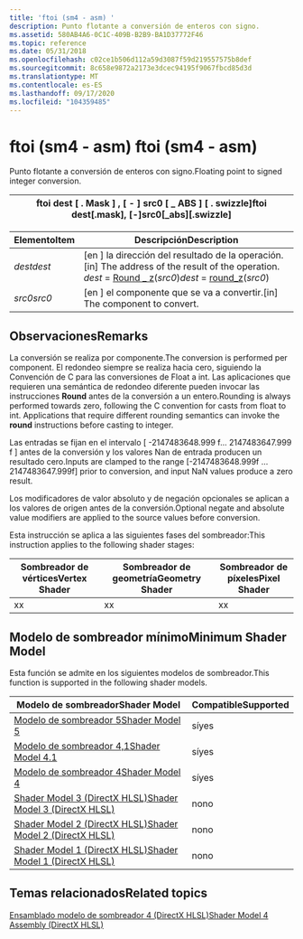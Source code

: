 ```yaml
---
title: 'ftoi (sm4 - asm) '
description: Punto flotante a conversión de enteros con signo.
ms.assetid: 580AB4A6-0C1C-409B-B2B9-BA1D37772F46
ms.topic: reference
ms.date: 05/31/2018
ms.openlocfilehash: c02ce1b506d112a59d3087f59d219557575b8def
ms.sourcegitcommit: 8c658e9872a2173e3dcec94195f9067fbcd85d3d
ms.translationtype: MT
ms.contentlocale: es-ES
ms.lasthandoff: 09/17/2020
ms.locfileid: "104359485"
---
```

# <a name="ftoi-sm4---asm"></a><span data-ttu-id="e0cbc-103">ftoi (sm4 - asm) </span><span class="sxs-lookup"><span data-stu-id="e0cbc-103">ftoi (sm4 - asm)</span></span>

<span data-ttu-id="e0cbc-104">Punto flotante a conversión de enteros con signo.</span><span class="sxs-lookup"><span data-stu-id="e0cbc-104">Floating point to signed integer conversion.</span></span>

| <span data-ttu-id="e0cbc-105">ftoi dest \[ . Mask \] , \[ - \] src0 \[ \_ ABS \] \[ . swizzle\]</span><span class="sxs-lookup"><span data-stu-id="e0cbc-105">ftoi dest\[.mask\], \[-\]src0\[\_abs\]\[.swizzle\]</span></span> |
|-|

| <span data-ttu-id="e0cbc-106">Elemento</span><span class="sxs-lookup"><span data-stu-id="e0cbc-106">Item</span></span> | <span data-ttu-id="e0cbc-107">Descripción</span><span class="sxs-lookup"><span data-stu-id="e0cbc-107">Description</span></span> |
|-|-|
| <span data-ttu-id="e0cbc-108"><span id="dest"></span><span id="DEST"></span>*dest*</span><span class="sxs-lookup"><span data-stu-id="e0cbc-108"><span id="dest"></span><span id="DEST"></span>*dest*</span></span><br/> | <span data-ttu-id="e0cbc-109">\[en \] la dirección del resultado de la operación.</span><span class="sxs-lookup"><span data-stu-id="e0cbc-109">\[in\] The address of the result of the operation.</span></span><br/> <span data-ttu-id="e0cbc-110">*dest*  =  [Round \_ z](round-z--sm4---asm-.md)(*src0*)</span><span class="sxs-lookup"><span data-stu-id="e0cbc-110">*dest* = [round\_z](round-z--sm4---asm-.md)(*src0*)</span></span><br/> |
| <span data-ttu-id="e0cbc-111"><span id="src0"></span><span id="SRC0"></span>*src0*</span><span class="sxs-lookup"><span data-stu-id="e0cbc-111"><span id="src0"></span><span id="SRC0"></span>*src0*</span></span><br/> | <span data-ttu-id="e0cbc-112">\[en \] el componente que se va a convertir.</span><span class="sxs-lookup"><span data-stu-id="e0cbc-112">\[in\] The component to convert.</span></span><br/> |

## <a name="remarks"></a><span data-ttu-id="e0cbc-113">Observaciones</span><span class="sxs-lookup"><span data-stu-id="e0cbc-113">Remarks</span></span>

<span data-ttu-id="e0cbc-114">La conversión se realiza por componente.</span><span class="sxs-lookup"><span data-stu-id="e0cbc-114">The conversion is performed per component.</span></span> <span data-ttu-id="e0cbc-115">El redondeo siempre se realiza hacia cero, siguiendo la Convención de C para las conversiones de Float a int. Las aplicaciones que requieren una semántica de redondeo diferente pueden invocar las instrucciones **Round** antes de la conversión a un entero.</span><span class="sxs-lookup"><span data-stu-id="e0cbc-115">Rounding is always performed towards zero, following the C convention for casts from float to int. Applications that require different rounding semantics can invoke the **round** instructions before casting to integer.</span></span>

<span data-ttu-id="e0cbc-116">Las entradas se fijan en el intervalo \[ -2147483648.999 f... 2147483647.999 f \] antes de la conversión y los valores Nan de entrada producen un resultado cero.</span><span class="sxs-lookup"><span data-stu-id="e0cbc-116">Inputs are clamped to the range \[-2147483648.999f ... 2147483647.999f\] prior to conversion, and input NaN values produce a zero result.</span></span>

<span data-ttu-id="e0cbc-117">Los modificadores de valor absoluto y de negación opcionales se aplican a los valores de origen antes de la conversión.</span><span class="sxs-lookup"><span data-stu-id="e0cbc-117">Optional negate and absolute value modifiers are applied to the source values before conversion.</span></span>

<span data-ttu-id="e0cbc-118">Esta instrucción se aplica a las siguientes fases del sombreador:</span><span class="sxs-lookup"><span data-stu-id="e0cbc-118">This instruction applies to the following shader stages:</span></span>

| <span data-ttu-id="e0cbc-119">Sombreador de vértices</span><span class="sxs-lookup"><span data-stu-id="e0cbc-119">Vertex Shader</span></span> | <span data-ttu-id="e0cbc-120">Sombreador de geometría</span><span class="sxs-lookup"><span data-stu-id="e0cbc-120">Geometry Shader</span></span> | <span data-ttu-id="e0cbc-121">Sombreador de píxeles</span><span class="sxs-lookup"><span data-stu-id="e0cbc-121">Pixel Shader</span></span> |
|-|-|-|
| <span data-ttu-id="e0cbc-122">x</span><span class="sxs-lookup"><span data-stu-id="e0cbc-122">x</span></span> | <span data-ttu-id="e0cbc-123">x</span><span class="sxs-lookup"><span data-stu-id="e0cbc-123">x</span></span> | <span data-ttu-id="e0cbc-124">x</span><span class="sxs-lookup"><span data-stu-id="e0cbc-124">x</span></span> |

## <a name="minimum-shader-model"></a><span data-ttu-id="e0cbc-125">Modelo de sombreador mínimo</span><span class="sxs-lookup"><span data-stu-id="e0cbc-125">Minimum Shader Model</span></span>

<span data-ttu-id="e0cbc-126">Esta función se admite en los siguientes modelos de sombreador.</span><span class="sxs-lookup"><span data-stu-id="e0cbc-126">This function is supported in the following shader models.</span></span>

| <span data-ttu-id="e0cbc-127">Modelo de sombreador</span><span class="sxs-lookup"><span data-stu-id="e0cbc-127">Shader Model</span></span> | <span data-ttu-id="e0cbc-128">Compatible</span><span class="sxs-lookup"><span data-stu-id="e0cbc-128">Supported</span></span> |
|-|-|
| [<span data-ttu-id="e0cbc-129">Modelo de sombreador 5</span><span class="sxs-lookup"><span data-stu-id="e0cbc-129">Shader Model 5</span></span>](d3d11-graphics-reference-sm5.md) | <span data-ttu-id="e0cbc-130">sí</span><span class="sxs-lookup"><span data-stu-id="e0cbc-130">yes</span></span> |
| [<span data-ttu-id="e0cbc-131">Modelo de sombreador 4,1</span><span class="sxs-lookup"><span data-stu-id="e0cbc-131">Shader Model 4.1</span></span>](dx-graphics-hlsl-sm4.md) | <span data-ttu-id="e0cbc-132">sí</span><span class="sxs-lookup"><span data-stu-id="e0cbc-132">yes</span></span> |
| [<span data-ttu-id="e0cbc-133">Modelo de sombreador 4</span><span class="sxs-lookup"><span data-stu-id="e0cbc-133">Shader Model 4</span></span>](dx-graphics-hlsl-sm4.md) | <span data-ttu-id="e0cbc-134">sí</span><span class="sxs-lookup"><span data-stu-id="e0cbc-134">yes</span></span> |
| [<span data-ttu-id="e0cbc-135">Shader Model 3 (DirectX HLSL)</span><span class="sxs-lookup"><span data-stu-id="e0cbc-135">Shader Model 3 (DirectX HLSL)</span></span>](dx-graphics-hlsl-sm3.md) | <span data-ttu-id="e0cbc-136">no</span><span class="sxs-lookup"><span data-stu-id="e0cbc-136">no</span></span> |
| [<span data-ttu-id="e0cbc-137">Shader Model 2 (DirectX HLSL)</span><span class="sxs-lookup"><span data-stu-id="e0cbc-137">Shader Model 2 (DirectX HLSL)</span></span>](dx-graphics-hlsl-sm2.md) | <span data-ttu-id="e0cbc-138">no</span><span class="sxs-lookup"><span data-stu-id="e0cbc-138">no</span></span> |
| [<span data-ttu-id="e0cbc-139">Shader Model 1 (DirectX HLSL)</span><span class="sxs-lookup"><span data-stu-id="e0cbc-139">Shader Model 1 (DirectX HLSL)</span></span>](dx-graphics-hlsl-sm1.md) | <span data-ttu-id="e0cbc-140">no</span><span class="sxs-lookup"><span data-stu-id="e0cbc-140">no</span></span> |

## <a name="related-topics"></a><span data-ttu-id="e0cbc-141">Temas relacionados</span><span class="sxs-lookup"><span data-stu-id="e0cbc-141">Related topics</span></span>

[<span data-ttu-id="e0cbc-142">Ensamblado modelo de sombreador 4 (DirectX HLSL)</span><span class="sxs-lookup"><span data-stu-id="e0cbc-142">Shader Model 4 Assembly (DirectX HLSL)</span></span>](dx-graphics-hlsl-sm4-asm.md)
